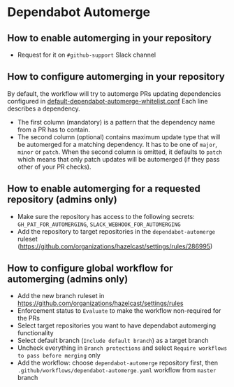 # Dependabot Automerge

## How to enable automerging in your repository
 
- Request for it on `#github-support` Slack channel

## How to configure automerging in your repository

By default, the workflow will try to automerge PRs updating dependencies configured in [default-dependabot-automerge-whitelist.conf](.github/workflows/default-dependabot-automerge-whitelist.conf)
Each line describes a dependency. 

- The first column (mandatory) is a pattern that the dependency name from a PR has to contain. 
- The second column (optional) contains maximum update type that will be automerged for a matching dependency. 
It has to be one of `major`, `minor` or `patch`. When the second column is omitted, it defaults to `patch` which means 
that only patch updates will be automerged (if they pass other of your PR checks). 

## How to enable automerging for a requested repository (admins only)

- Make sure the repository has access to the following secrets: `GH_PAT_FOR_AUTOMERGING`, `SLACK_WEBHOOK_FOR_AUTOMERGING`
- Add the repository to target repositories in the `dependabot-automerge` ruleset (https://github.com/organizations/hazelcast/settings/rules/286995)

## How to configure global workflow for automerging (admins only)

- Add the new branch ruleset in https://github.com/organizations/hazelcast/settings/rules
- Enforcement status to `Evaluate` to make the workflow non-required for the PRs
- Select target repositories you want to have dependabot automerging functionality
- Select default branch (`Include default branch`) as a target branch
- Uncheck everything in `Branch protections` and select `Require workflows to pass before merging` only
- Add the workflow: choose `dependabot-automerge` repository first, then `.github/workflows/dependabot-automerge.yaml` workflow from `master` branch

